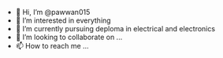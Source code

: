 - 👋 Hi, I’m @pawwan015
- 👀 I’m interested in everything
- 🌱 I’m currently pursuing deploma in electrical and electronics
- 💞️ I’m looking to collaborate on ...
- 📫 How to reach me ...

<!---
pawwan015/pawwan015 is a ✨ special ✨ repository because its `README.md` (this file) appears on your GitHub profile.
You can click the Preview link to take a look at your changes.
--->
